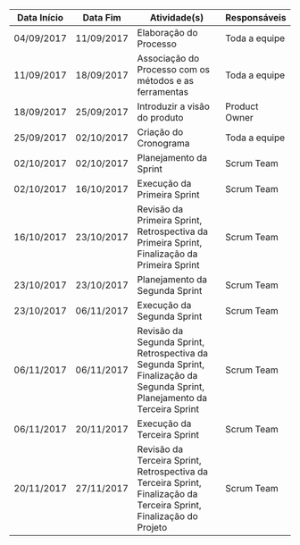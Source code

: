 | Data Início | Data Fim   | Atividade(s)                                                                                                                  | Responsáveis  |
|-------------|------------|-------------------------------------------------------------------------------------------------------------------------------|---------------|
| 04/09/2017  | 11/09/2017 | Elaboração do Processo                                                                                                        | Toda a equipe |
| 11/09/2017  | 18/09/2017 | Associação do Processo com os métodos e as ferramentas                                                                        | Toda a equipe |
| 18/09/2017  | 25/09/2017 | Introduzir a visão do produto                                                                                                 | Product Owner |
| 25/09/2017  | 02/10/2017 | Criação do Cronograma                                                                                                         | Toda a equipe |
| 02/10/2017  | 02/10/2017 | Planejamento da Sprint                                                                                                        | Scrum Team    |
| 02/10/2017  | 16/10/2017 | Execução da Primeira Sprint                                                                                                   | Scrum Team    |
| 16/10/2017  | 23/10/2017 | Revisão da Primeira Sprint, Retrospectiva da Primeira Sprint, Finalização da Primeira Sprint                                  | Scrum Team    |
| 23/10/2017  | 23/10/2017 | Planejamento da Segunda Sprint                                                                                                | Scrum Team    |
| 23/10/2017  | 06/11/2017 | Execução da Segunda Sprint                                                                                                    | Scrum Team    |
| 06/11/2017  | 06/11/2017 | Revisão da Segunda Sprint, Retrospectiva da Segunda Sprint, Finalização da Segunda Sprint, Planejamento da Terceira Sprint    | Scrum Team    |
| 06/11/2017  | 20/11/2017 | Execução da Terceira Sprint                                                                                                   | Scrum Team    |
| 20/11/2017  | 27/11/2017 | Revisão da Terceira Sprint, Retrospectiva da Terceira Sprint, Finalização da Terceira Sprint, Finalização do Projeto          | Scrum Team    |
